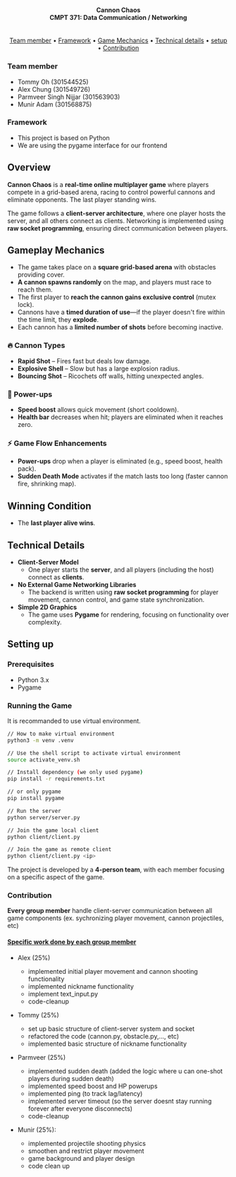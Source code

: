 <h4 align="center">
    Cannon Chaos <br>
    CMPT 371: Data Communication / Networking
    <div align="center">
    <br>
        <!-- <a href=".">
            <img src="https://github.com/sfuosdev/Website/actions/workflows/node.yml/badge.svg"/>
        </a> -->
    </div>
</h4>

<p align="center">
    <a href="#team-member">Team member</a> •
    <a href="#framework">Framework</a> •
    <a href="#gameplay-mechanics">Game Mechanics</a> •
    <a href="#technical-details">Technical details</a> •
    <a href="#setting-up">setup</a> •
    <a href="#contribution">Contribution</a>
</p>

### Team member

- Tommy Oh (301544525)
- Alex Chung (301549726)
- Parmveer Singh Nijjar (301563903)
- Munir Adam (301568875)

### Framework

- This project is based on Python
- We are using the pygame interface for our frontend

## Overview  
**Cannon Chaos** is a **real-time online multiplayer game** where players compete in a grid-based arena, racing to control powerful cannons and eliminate opponents. The last player standing wins.  

The game follows a **client-server architecture**, where one player hosts the server, and all others connect as clients. Networking is implemented using **raw socket programming**, ensuring direct communication between players.  

## Gameplay Mechanics  

- The game takes place on a **square grid-based arena** with obstacles providing cover.  
- **A cannon spawns randomly** on the map, and players must race to reach them.  
- The first player to **reach the cannon gains exclusive control** (mutex lock).  
- Cannons have a **timed duration of use**—if the player doesn't fire within the time limit, they **explode**.  
- Each cannon has a **limited number of shots** before becoming inactive.  

### 🔥 Cannon Types  
- **Rapid Shot** – Fires fast but deals low damage.  
- **Explosive Shell** – Slow but has a large explosion radius.  
- **Bouncing Shot** – Ricochets off walls, hitting unexpected angles.  

### 🎯 Power-ups    
- **Speed boost** allows quick movement (short cooldown).  
- **Health bar** decreases when hit; players are eliminated when it reaches zero.   

### ⚡ Game Flow Enhancements  
- **Power-ups** drop when a player is eliminated (e.g., speed boost, health pack).  
- **Sudden Death Mode** activates if the match lasts too long (faster cannon fire, shrinking map).  

## Winning Condition  
- The **last player alive wins**.  

## Technical Details  

- **Client-Server Model**  
  - One player starts the **server**, and all players (including the host) connect as **clients**.  
- **No External Game Networking Libraries**  
  - The backend is written using **raw socket programming** for player movement, cannon control, and game state synchronization.  
- **Simple 2D Graphics**  
  - The game uses **Pygame** for rendering, focusing on functionality over complexity.  

## Setting up 
### Prerequisites  
- Python 3.x  
- Pygame  

### Running the Game  

It is recommanded to use virtual environment.

```sh
// How to make virtual environment
python3 -m venv .venv

// Use the shell script to activate virtual environment
source activate_venv.sh

// Install dependency (we only used pygame)
pip install -r requirements.txt 

// or only pygame
pip install pygame

// Run the server
python server/server.py

// Join the game local client
python client/client.py

// Join the game as remote client
python client/client.py <ip>

```

The project is developed by a **4-person team**, with each member focusing on a specific aspect of the game.  

### Contribution

**Every group member** handle client-server communication between all game components (ex. sychronizing player movement, cannon projectiles, etc)

#### <u>Specific work done by each group member</u>


- Alex (25%)
  - implemented initial player movement and cannon shooting functionality
  - implemented nickname functionality
  - implement text_input.py
  - code-cleanup


- Tommy (25%)
  - set up basic structure of client-server system and socket
  - refactored the code (cannon.py, obstacle.py,..., etc)
  - implemented basic structure of nickname functionality


- Parmveer (25%)
  -  implemented sudden death (added the logic where u can one-shot players during sudden death)
  -  implemented speed boost and HP powerups
  -  implemented ping (to track lag/latency)
  -  implemented server timeout (so the server doesnt stay running forever after everyone disconnects)
  -  code-cleanup


- Munir (25%):
  - implemented projectile shooting physics
  - smoothen and restrict player movement
  - game background and player design
  - code clean up
